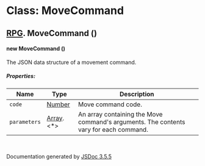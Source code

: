 # Class: MoveCommand

## [RPG](RPG.md).  MoveCommand ()

#### new MoveCommand ()

The JSON data structure of a movement command.

##### Properties:

| Name | Type | Description |
| --- | --- | --- |
| `code` | [Number](Number.md) | Move command code. |
| `parameters` | [Array](Array.md).<*> | An array containing the Move command's arguments. The contents vary for each command. |

<dl>
</dl>


 <br>

  Documentation generated by [JSDoc 3.5.5](https://github.com/jsdoc3/jsdoc)
